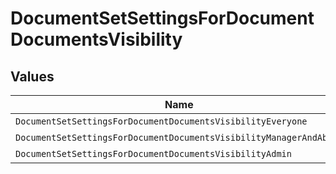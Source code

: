 # DocumentSetSettingsForDocumentDocumentsVisibility


## Values

| Name                                                               | Value                                                              |
| ------------------------------------------------------------------ | ------------------------------------------------------------------ |
| `DocumentSetSettingsForDocumentDocumentsVisibilityEveryone`        | EVERYONE                                                           |
| `DocumentSetSettingsForDocumentDocumentsVisibilityManagerAndAbove` | MANAGER_AND_ABOVE                                                  |
| `DocumentSetSettingsForDocumentDocumentsVisibilityAdmin`           | ADMIN                                                              |